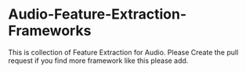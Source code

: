 # Audio-Feature-Extraction-Frameworks
This is collection of Feature Extraction for Audio. Please Create the pull request if you find more framework like this please add.
